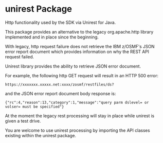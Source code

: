 # unirest Package

Http functionality used by the SDK via Unirest for Java.

This package provides an alternative to the legacy org.apache.http library implemented and in place since the beginning.

With legacy, http request failure does not retrieve the IBM z/OSMF's JSON error report document which provides
information on why the REST API request failed.

Unirest library provides the ability to retrieve JSON error document.

For example, the following http GET request will result in an HTTP 500 error:

    https://xxxxxxx.xxxxx.net:xxxx/zosmf/restfiles/ds?

and the JSON error report document body response is:

    {"rc":4,"reason":13,"category":1,"message":"query parm dslevel= or volser= must be specified"} 

At the moment the legacy rest processing will stay in place while unirest is given a test drive.

You are welcome to use unirest processing by importing the API classes existing within the unirest package.  
  
